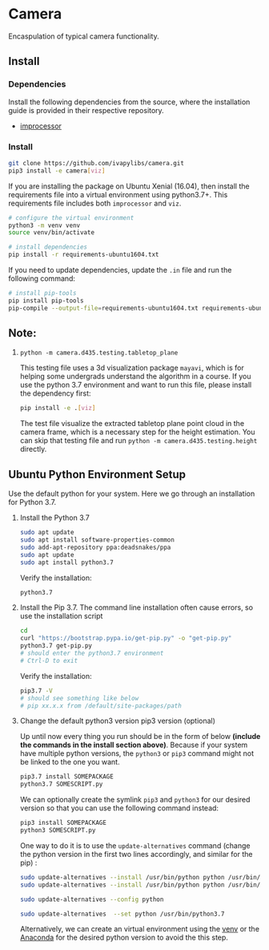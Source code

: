 # Camera
Encaspulation of typical camera functionality.

## Install

### Dependencies

Install the following dependencies from the source, where the installation guide is provided in their respective repository.

- [improcessor](https://github.com/ivapylibs/improcessor)

### Install

```bash
git clone https://github.com/ivapylibs/camera.git
pip3 install -e camera[viz]
```

If you are installing the package on Ubuntu Xenial (16.04), then install the requirements file into a virtual environment using python3.7+.
This requirements file includes both `improcessor` and `viz`. 

```bash
# configure the virtual environment
python3 -m venv venv
source venv/bin/activate

# install dependencies
pip install -r requirements-ubuntu1604.txt
```

If you need to update dependencies, update the `.in` file and run the following command:

```bash
# install pip-tools
pip install pip-tools
pip-compile --output-file=requirements-ubuntu1604.txt requirements-ubuntu1604.in
```

## Note:

1. `python -m camera.d435.testing.tabletop_plane`

   This testing file uses a 3d visualization package `mayavi`, which is for helping some undergrads understand the algorithm in a course.
   If you use the python 3.7 environment and want to run this file, please install the dependency first:

   ```bash
   pip install -e .[viz]
   ```

   The test file visualize the extracted tabletop plane point cloud in the camera frame, which is a necessary step for the height estimation.
   You can skip that testing file and run `python -m camera.d435.testing.height` directly. 


## Ubuntu Python Environment Setup

Use the default python for your system. Here we go through an installation for Python 3.7.

1. Install the Python 3.7

   ```bash
   sudo apt update
   sudo apt install software-properties-common
   sudo add-apt-repository ppa:deadsnakes/ppa
   sudo apt update
   sudo apt install python3.7
   ```

   Verify the installation:

   ```bash
   python3.7
   ```

2. Install the Pip 3.7. The command line installation often cause errors, so use the installation script

   ```bash
   cd
   curl "https://bootstrap.pypa.io/get-pip.py" -o "get-pip.py"
   python3.7 get-pip.py
   # should enter the python3.7 environment
   # Ctrl-D to exit
   ```

   Verify the installation:

   ```bash
   pip3.7 -V
   # should see something like below
   # pip xx.x.x from /default/site-packages/path
   ```

3. Change the default python3 version pip3  version (optional)

   Up until now every thing you run should be in the form of below **(include the commands in the install section above)**. Because if your system have multiple python versions, the ```python3``` or ```pip3``` command might not be linked to the one you want.

   ```bash
   pip3.7 install SOMEPACKAGE
   python3.7 SOMESCRIPT.py
   ```

   We can optionally create the symlink ```pip3``` and ```python3``` for our desired version so that you can use the following command instead:

   ```bash
   pip3 install SOMEPACKAGE
   python3 SOMESCRIPT.py
   ```

   One way to do it is to use the ```update-alternatives``` command (change the python version in the first two lines accordingly, and similar for the pip) :

   ```bash
   sudo update-alternatives --install /usr/bin/python python /usr/bin/python3.5 1
   sudo update-alternatives --install /usr/bin/python python /usr/bin/python3.7 2
   
   sudo update-alternatives --config python

   sudo update-alternatives  --set python /usr/bin/python3.7
   ```

   Alternatively, we can create an virtual environment using the [venv](https://docs.python.org/3/library/venv.html) or the [Anaconda](https://www.anaconda.com/) for the desired python version to avoid the this step.

